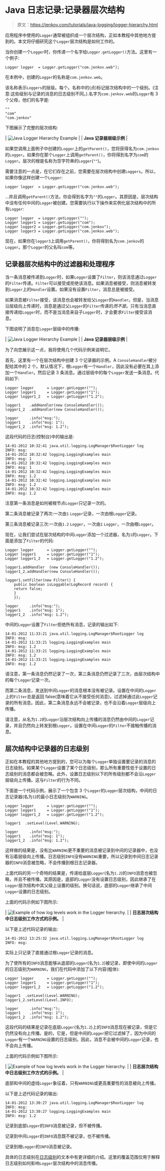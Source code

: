 # Java 日志记录:记录器层次结构

> 原文：<https://jenkov.com/tutorials/java-logging/logger-hierarchy.html>

应用程序中使用的`Logger`通常被组织成一个层次结构，正如本教程中其他地方提到的。本文将仔细研究这个`Logger`层次结构是如何工作的。

当你创建一个`Logger`时，你传递一个名字给`Logger.getLogger()`方法。这里有一个例子:

```
Logger logger  = Logger.getLogger("com.jenkov.web");

```

在本例中，创建的`Logger`的名称是`com.jenkov.web`。

该名称表示`Loggers`的层级。每个。名称中的(点)标记层次结构中的一个级别。(注意:这些级别与记录的消息的日志级别不同。).名字为`com.jenkov.web`的`Logger`有 3 个父母，他们的名字是:

```
""
"com"
"com.jenkov"

```

下图展示了完整的层次结构:

| ![Java Logger Hierarchy Example](img/f3f0965ed22c823b695817ffa72993df.png) |
| **Java 记录器层级示例** |

如果您调用上面例子中创建的`Logger`上的`getParent()`，您将获得名为`com.jenkov`的`Logger`。如果你在那个`Logger`上调用`getParent()`，你将得到名字为`com`的`Logger`。层次的根是名称为空字符串的`Logger`(`""`)。

需要注意的一点是，在它们存在之前，您需要在层次结构中创建`Loggers`。所以，如果你像这样创建一个`Logger`:

```
Logger logger  = Logger.getLogger("com.jenkov.web");

```

...并且调用`getParent()`方法，你会得到名字为`""`的`Logger`。其原因是，层次结构中没有任何中间的`Logger`被创建。您需要执行以下操作来实例化层次结构中的所有`Logger`:

```
Logger logger  = Logger.getLogger("");
Logger logger1 = Logger.getLogger("com");
Logger logger2 = Logger.getLogger("com.jenkov");
Logger logger3 = Logger.getLogger("com.jenkov.web");

```

现在，如果你在`logger3`上调用`getParent()`，你将得到名为`com.jenkov`的`Logger`。那个`Logger`的父名叫`com`等。

## 记录器层次结构中的过滤器和处理程序

当一条消息被传递到`Logger`时，如果`Logger`设置了`Filter`，则该消息通过`Logger`的`Filter`传递。`Filter`可以接受或拒绝该消息。如果消息被接受，则消息被转发到`Logger`上的`Handler`设置。如果没有设置`Filter`，消息总是被接受。

如果消息被`Filter`接受，该消息也会被转发给父`Logger`的`Handler`。但是，当消息沿层级向上传递时，消息是通过父`Logger`的`Filter`传递的*而不是*。只有当消息直接传递给`Logger`时，而不是当消息来自子`Logger`时，才会要求`Filter`接受该消息。

下图说明了消息在`Logger`层级中的传播:

| ![Java Logger Hierarchy Example](img/31b90ffc90d6f96bf036a48d71798d77.png) |
| **Java 记录器层级示例** |

为了向您展示这一点，我将使用几个代码示例来说明它。

首先，这里有一个在层次结构中创建 3 个记录器的示例。A `ConsoleHandler`被分配给其中的 2 个。默认情况下，根`Logger`有一个`Handler`，因此没有必要在其上添加一个`Handler`。然后记录 3 条消息。通过层级中的每个`Logger`发送一条消息。代码如下:

```
Logger logger      = Logger.getLogger("");
Logger logger1     = Logger.getLogger("1");
Logger logger1_2   = Logger.getLogger("1.2");

logger1    .addHandler(new ConsoleHandler());
logger1_2  .addHandler(new ConsoleHandler());

logger     .info("msg:");
logger1    .info("msg: 1");
logger1_2  .info("msg: 1.2");

```

这段代码的日志(控制台)中的输出是:

```
14-01-2012 10:32:41 java.util.logging.LogManager$RootLogger log
INFO: msg:
14-01-2012 10:32:42 logging.LoggingExamples main
INFO: msg: 1
14-01-2012 10:32:42 logging.LoggingExamples main
INFO: msg: 1
14-01-2012 10:32:42 logging.LoggingExamples main
INFO: msg: 1.2
14-01-2012 10:32:42 logging.LoggingExamples main
INFO: msg: 1.2
14-01-2012 10:32:42 logging.LoggingExamples main
INFO: msg: 1.2

```

注意第一条消息是如何被根节点`Logger`只记录一次的。

第二条消息被记录了两次:一次由`1` `Logger`记录，一次由根`Logger`记录。

第三条消息被记录三次:一次由`1.2` `Logger`，一次由`1` `Logger`，一次由根`Logger`。

现在，让我们尝试在层次结构的中间`Logger`添加一个过滤器，名为`1`的`Logger`。下面是添加了`Filter`的代码:

```
Logger logger      = Logger.getLogger("");
Logger logger1     = Logger.getLogger("1");
Logger logger1_2   = Logger.getLogger("1.2");

logger1.addHandler  (new ConsoleHandler());
logger1_2.addHandler(new ConsoleHandler());

logger1.setFilter(new Filter() {
    public boolean isLoggable(LogRecord record) {
    return false;
    }
    });

logger     .info("msg:");
logger1    .info("msg: 1");
logger1_2  .info("msg: 1.2");

```

中间的`Logger`设置了`Filter`拒绝所有消息，记录的输出如下:

```
14-01-2012 11:33:21 java.util.logging.LogManager$RootLogger log
INFO: msg:
14-01-2012 11:33:21 logging.LoggingExamples main
INFO: msg: 1.2
14-01-2012 11:33:21 logging.LoggingExamples main
INFO: msg: 1.2
14-01-2012 11:33:21 logging.LoggingExamples main
INFO: msg: 1.2

```

请注意，第一条消息仍然记录了一次，第三条消息仍然记录了三次，由层次结构中的每个`Logger`记录一次。

而第二条消息，发送到中间`Logger`的消息根本没有被记录。设置在中间的`Logger`上的`Filter`总是返回 false(意味着它从不接受任何消息)，过滤掉通过此`Logger`记录的所有消息。因此，第二条消息永远不会被记录，也不会沿着`Logger`层级向上传播。

请注意，从名为`1.2`的`Logger`沿层次结构向上传播的消息仍然由中间的`Logger`记录，并且仍然向上转发到根`Logger`。设置在中间`Logger`的`Filter`不接触传播的消息。

## 层次结构中记录器的日志级别

正如在本教程的其他地方提到的，您可以为每个`Logger`单独设置要记录的消息的日志级别。如果某个`Logger`设置了某个日志级别，那么所有重要性低于设置的日志级别的消息都会被忽略。此外，设置日志级别以下的所有级别都不会沿`Logger`层级向上传播。这与`Filter`的行为不同。

下面是一个代码示例，展示了一个包含 3 个`Logger`的`Logger`层次结构，中间的日志记录器(名为`1`)的最小日志级别为`WARNING`。

```
Logger logger      = Logger.getLogger("");
Logger logger1     = Logger.getLogger("1");
Logger logger1_2   = Logger.getLogger("1.2");

logger1  .setLevel(Level.WARNING);

logger     .info("msg:");
logger1    .info("msg: 1");
logger1_2  .info("msg: 1.2");

```

这样做的结果是，没有比`WARNING`更不重要的消息被记录到中间的记录器中，也没有沿着层级向上传播。日志级别`INFO`没有`WARNING`重要，所以记录到中间日志记录器的`INFO`消息被忽略，不会传播到根日志记录器。

上面代码的另一个奇特的结果是，传递给底层`Logger`(名为`1.2`)的`INFO`消息也被忽略，并且不被传播。其原因是，底部的`Logger`没有设置日志级别，因此继承了在`Logger`层次结构中其父级上设置的级别。换句话说，底部的`Logger`继承了中间`Logger`设置的日志级别。

上面的代码示例如下图所示:

| ![Example of how log levels work in the Logger hierarchy.](img/c1e76aa8cef5caa70db9c496b37e465d.png) |
| **日志层次结构中日志级别工作方式的示例。** |

以下是上述代码记录的输出:

```
14-01-2012 13:25:32 java.util.logging.LogManager$RootLogger log
INFO: msg:

```

实际上只记录了直接通过根`Logger`记录的消息。

为了使所有的`INFO`消息能够从底部的`Logger`(名为`1.2`)被记录，即使中间的`Logger`的日志级别为`WARNING`，我们在代码中添加了以下内容(粗体):

```
Logger logger      = Logger.getLogger("");
Logger logger1     = Logger.getLogger("1");
Logger logger1_2   = Logger.getLogger("1.2");

logger1  .setLevel(Level.WARNING);
logger1_2.setLevel(Level.INFO);

logger     .info("msg:");
logger1    .info("msg: 1");
logger1_2  .info("msg: 1.2");

```

这段代码的结果是记录在底层`Logger`(名为`1.2`)上的`INFO`消息现在被记录，但是它仍然没有向上传播。是的，它是，但是中间的`Logger`把它过滤掉了，因为中间的`Logger`有一个`WARNING`设置的日志级别。因此，消息不会被中间的`Logger`记录，也不会向上传播。

上面的代码示例如下图所示:

| ![Example of how log levels work in the Logger hierarchy.](img/b701d56d5488c381b0ef718a336138a2.png) |
| **日志层次结构中日志级别工作方式的示例。** |

底部和中间的虚线`Logger`象征着，只有`WARNING`或更高重要性的消息被向上传播。

以下是上述代码记录的输出:

```
14-01-2012 13:30:27 java.util.logging.LogManager$RootLogger log
INFO: msg:
14-01-2012 13:30:27 logging.LoggingExamples main
INFO: msg: 1.2

```

记录到底部`Logger`的`INFO`消息被记录，但不被传播。

记录到中间`Logger`的`INFO`消息既不被记录，也不被传播。

记录到根`Logger`的`INFO`消息被记录。

具体的日志级别在[日志级别](levels.html)的文本中有更详细的介绍。这里的覆盖范围仅用于解释日志级别如何影响`Logger`层次结构中的消息传播。